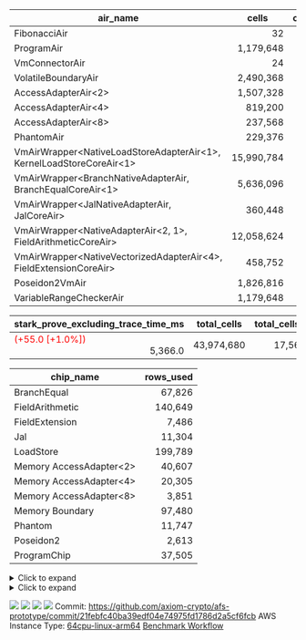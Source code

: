 | air_name | cells | constraints | interactions | main_cols | perm_cols | prep_cols | quotient_deg | rows |
| --- | --- | --- | --- | --- | --- | --- | --- | --- |
| FibonacciAir | <div style='text-align: right'>32</div>  | <div style='text-align: right'>5</div>  |  | <div style='text-align: right'>2</div>  |  |  | <div style='text-align: right'>1</div>  | <div style='text-align: right'>16</div>  |
| ProgramAir | <div style='text-align: right'>1,179,648</div>  | <div style='text-align: right'>4</div>  | <div style='text-align: right'>1</div>  | <div style='text-align: right'>10</div>  | <div style='text-align: right'>8</div>  |  | <div style='text-align: right'>1</div>  | <div style='text-align: right'>65,536</div>  |
| VmConnectorAir | <div style='text-align: right'>24</div>  | <div style='text-align: right'>8</div>  | <div style='text-align: right'>3</div>  | <div style='text-align: right'>4</div>  | <div style='text-align: right'>8</div>  | <div style='text-align: right'>1</div>  | <div style='text-align: right'>4</div>  | <div style='text-align: right'>2</div>  |
| VolatileBoundaryAir | <div style='text-align: right'>2,490,368</div>  | <div style='text-align: right'>16</div>  | <div style='text-align: right'>4</div>  | <div style='text-align: right'>11</div>  | <div style='text-align: right'>8</div>  |  | <div style='text-align: right'>4</div>  | <div style='text-align: right'>131,072</div>  |
| AccessAdapterAir<2> | <div style='text-align: right'>1,507,328</div>  | <div style='text-align: right'>11</div>  | <div style='text-align: right'>5</div>  | <div style='text-align: right'>11</div>  | <div style='text-align: right'>12</div>  |  | <div style='text-align: right'>4</div>  | <div style='text-align: right'>65,536</div>  |
| AccessAdapterAir<4> | <div style='text-align: right'>819,200</div>  | <div style='text-align: right'>11</div>  | <div style='text-align: right'>5</div>  | <div style='text-align: right'>13</div>  | <div style='text-align: right'>12</div>  |  | <div style='text-align: right'>4</div>  | <div style='text-align: right'>32,768</div>  |
| AccessAdapterAir<8> | <div style='text-align: right'>237,568</div>  | <div style='text-align: right'>11</div>  | <div style='text-align: right'>5</div>  | <div style='text-align: right'>17</div>  | <div style='text-align: right'>12</div>  |  | <div style='text-align: right'>4</div>  | <div style='text-align: right'>8,192</div>  |
| PhantomAir | <div style='text-align: right'>229,376</div>  | <div style='text-align: right'>4</div>  | <div style='text-align: right'>3</div>  | <div style='text-align: right'>6</div>  | <div style='text-align: right'>8</div>  |  | <div style='text-align: right'>4</div>  | <div style='text-align: right'>16,384</div>  |
| VmAirWrapper<NativeLoadStoreAdapterAir<1>, KernelLoadStoreCoreAir<1> | <div style='text-align: right'>15,990,784</div>  | <div style='text-align: right'>30</div>  | <div style='text-align: right'>19</div>  | <div style='text-align: right'>41</div>  | <div style='text-align: right'>20</div>  |  | <div style='text-align: right'>8</div>  | <div style='text-align: right'>262,144</div>  |
| VmAirWrapper<BranchNativeAdapterAir, BranchEqualCoreAir<1> | <div style='text-align: right'>5,636,096</div>  | <div style='text-align: right'>21</div>  | <div style='text-align: right'>11</div>  | <div style='text-align: right'>23</div>  | <div style='text-align: right'>20</div>  |  | <div style='text-align: right'>4</div>  | <div style='text-align: right'>131,072</div>  |
| VmAirWrapper<JalNativeAdapterAir, JalCoreAir> | <div style='text-align: right'>360,448</div>  | <div style='text-align: right'>6</div>  | <div style='text-align: right'>7</div>  | <div style='text-align: right'>10</div>  | <div style='text-align: right'>12</div>  |  | <div style='text-align: right'>8</div>  | <div style='text-align: right'>16,384</div>  |
| VmAirWrapper<NativeAdapterAir<2, 1>, FieldArithmeticCoreAir> | <div style='text-align: right'>12,058,624</div>  | <div style='text-align: right'>22</div>  | <div style='text-align: right'>15</div>  | <div style='text-align: right'>30</div>  | <div style='text-align: right'>16</div>  |  | <div style='text-align: right'>8</div>  | <div style='text-align: right'>262,144</div>  |
| VmAirWrapper<NativeVectorizedAdapterAir<4>, FieldExtensionCoreAir> | <div style='text-align: right'>458,752</div>  | <div style='text-align: right'>22</div>  | <div style='text-align: right'>15</div>  | <div style='text-align: right'>40</div>  | <div style='text-align: right'>16</div>  |  | <div style='text-align: right'>8</div>  | <div style='text-align: right'>8,192</div>  |
| Poseidon2VmAir<BabyBear> | <div style='text-align: right'>1,826,816</div>  | <div style='text-align: right'>374</div>  | <div style='text-align: right'>32</div>  | <div style='text-align: right'>418</div>  | <div style='text-align: right'>28</div>  |  | <div style='text-align: right'>8</div>  | <div style='text-align: right'>4,096</div>  |
| VariableRangeCheckerAir | <div style='text-align: right'>1,179,648</div>  | <div style='text-align: right'>4</div>  | <div style='text-align: right'>1</div>  | <div style='text-align: right'>1</div>  | <div style='text-align: right'>8</div>  | <div style='text-align: right'>2</div>  | <div style='text-align: right'>1</div>  | <div style='text-align: right'>131,072</div>  |

| stark_prove_excluding_trace_time_ms | total_cells | total_cells_used | trace_gen_time_ms | verify_program_compile_ms |
| --- | --- | --- | --- | --- |
| <span style="color: red">(+55.0 [+1.0%])</span> <div style='text-align: right'>5,366.0</div>  | <div style='text-align: right'>43,974,680</div>  | <div style='text-align: right'>17,562,987</div>  | <span style="color: green">(-8.0 [-1.3%])</span> <div style='text-align: right'>595.0</div>  | <div style='text-align: right'>49.0</div>  |

| chip_name | rows_used |
| --- | --- |
| BranchEqual | <div style='text-align: right'>67,826</div>  |
| FieldArithmetic | <div style='text-align: right'>140,649</div>  |
| FieldExtension | <div style='text-align: right'>7,486</div>  |
| Jal | <div style='text-align: right'>11,304</div>  |
| LoadStore | <div style='text-align: right'>199,789</div>  |
| Memory AccessAdapter<2> | <div style='text-align: right'>40,607</div>  |
| Memory AccessAdapter<4> | <div style='text-align: right'>20,305</div>  |
| Memory AccessAdapter<8> | <div style='text-align: right'>3,851</div>  |
| Memory Boundary | <div style='text-align: right'>97,480</div>  |
| Phantom | <div style='text-align: right'>11,747</div>  |
| Poseidon2 | <div style='text-align: right'>2,613</div>  |
| ProgramChip | <div style='text-align: right'>37,505</div>  |

<details>
<summary>Click to expand</summary>

| dsl_ir | opcode | frequency |
| --- | --- | --- |
|  | JAL | <div style='text-align: right'>1</div>  |
|  | STOREW | <div style='text-align: right'>2</div>  |
| AddE | FE4ADD | <div style='text-align: right'>1,630</div>  |
| AddEFFI | LOADW | <div style='text-align: right'>128</div>  |
| AddEFFI | STOREW | <div style='text-align: right'>384</div>  |
| AddEI | ADD | <div style='text-align: right'>5,664</div>  |
| AddFI | ADD | <div style='text-align: right'>2,823</div>  |
| AddV | ADD | <div style='text-align: right'>1,815</div>  |
| AddVI | ADD | <div style='text-align: right'>35,364</div>  |
| Alloc | ADD | <div style='text-align: right'>13,011</div>  |
| Alloc | LOADW | <div style='text-align: right'>13,011</div>  |
| Alloc | MUL | <div style='text-align: right'>8,979</div>  |
| AssertEqE | BNE | <div style='text-align: right'>404</div>  |
| AssertEqEI | BNE | <div style='text-align: right'>4</div>  |
| AssertEqF | BNE | <div style='text-align: right'>4,901</div>  |
| AssertEqV | BNE | <div style='text-align: right'>3,540</div>  |
| AssertEqVI | BNE | <div style='text-align: right'>20</div>  |
| CycleTrackerEnd | PHANTOM | <div style='text-align: right'>3,807</div>  |
| CycleTrackerStart | PHANTOM | <div style='text-align: right'>3,807</div>  |
| DivE | BBE4DIV | <div style='text-align: right'>1,202</div>  |
| DivEIN | BBE4DIV | <div style='text-align: right'>1</div>  |
| DivEIN | STOREW | <div style='text-align: right'>4</div>  |
| DivFIN | DIV | <div style='text-align: right'>3</div>  |
| For | ADD | <div style='text-align: right'>34,831</div>  |
| For | BNE | <div style='text-align: right'>44,214</div>  |
| For | JAL | <div style='text-align: right'>9,383</div>  |
| For | LOADW | <div style='text-align: right'>700</div>  |
| For | STOREW | <div style='text-align: right'>8,683</div>  |
| HintBitsF | PHANTOM | <div style='text-align: right'>101</div>  |
| HintInputVec | PHANTOM | <div style='text-align: right'>4,032</div>  |
| IfEq | BNE | <div style='text-align: right'>722</div>  |
| IfEqI | BNE | <div style='text-align: right'>11,289</div>  |
| IfEqI | JAL | <div style='text-align: right'>1,913</div>  |
| IfNe | BEQ | <div style='text-align: right'>2,129</div>  |
| IfNe | JAL | <div style='text-align: right'>7</div>  |
| IfNeI | BEQ | <div style='text-align: right'>603</div>  |
| ImmE | STOREW | <div style='text-align: right'>2,008</div>  |
| ImmF | STOREW | <div style='text-align: right'>7,036</div>  |
| ImmV | STOREW | <div style='text-align: right'>12,751</div>  |
| LoadE | LOADW | <div style='text-align: right'>4,836</div>  |
| LoadE | LOADW2 | <div style='text-align: right'>14,000</div>  |
| LoadF | LOADW | <div style='text-align: right'>13,252</div>  |
| LoadF | LOADW2 | <div style='text-align: right'>3,096</div>  |
| LoadV | LOADW | <div style='text-align: right'>8,800</div>  |
| LoadV | LOADW2 | <div style='text-align: right'>19,451</div>  |
| MulE | BBE4MUL | <div style='text-align: right'>3,418</div>  |
| MulEF | MUL | <div style='text-align: right'>1,608</div>  |
| MulEI | BBE4MUL | <div style='text-align: right'>33</div>  |
| MulEI | STOREW | <div style='text-align: right'>132</div>  |
| MulF | MUL | <div style='text-align: right'>2,204</div>  |
| MulFI | MUL | <div style='text-align: right'>1</div>  |
| MulV | MUL | <div style='text-align: right'>3,131</div>  |
| MulVI | MUL | <div style='text-align: right'>2,604</div>  |
| Poseidon2CompressBabyBear | COMP_POS2 | <div style='text-align: right'>2,000</div>  |
| Poseidon2PermuteBabyBear | PERM_POS2 | <div style='text-align: right'>613</div>  |
| StoreE | STOREW | <div style='text-align: right'>32,012</div>  |
| StoreE | STOREW2 | <div style='text-align: right'>4,816</div>  |
| StoreF | STOREW | <div style='text-align: right'>6,484</div>  |
| StoreF | STOREW2 | <div style='text-align: right'>3,962</div>  |
| StoreHintWord | ADD | <div style='text-align: right'>19,708</div>  |
| StoreHintWord | SHINTW | <div style='text-align: right'>26,871</div>  |
| StoreV | STOREW | <div style='text-align: right'>1,462</div>  |
| StoreV | STOREW2 | <div style='text-align: right'>11,093</div>  |
| SubE | FE4SUB | <div style='text-align: right'>1,202</div>  |
| SubEF | LOADW | <div style='text-align: right'>4,815</div>  |
| SubEF | SUB | <div style='text-align: right'>1,605</div>  |
| SubEI | ADD | <div style='text-align: right'>8</div>  |
| SubV | SUB | <div style='text-align: right'>3,101</div>  |
| SubVI | SUB | <div style='text-align: right'>3,789</div>  |
| SubVIN | SUB | <div style='text-align: right'>400</div>  |

</details>

<details>
<summary>Click to expand</summary>

| air_name | dsl_ir | opcode | cells_used |
| --- | --- | --- | --- |
| <JalNativeAdapterAir,JalCoreAir> |  | JAL | <div style='text-align: right'>10</div>  |
| Boundary |  | JAL | <div style='text-align: right'>11</div>  |
| <NativeLoadStoreAdapterAir<1>,KernelLoadStoreCoreAir<1>> |  | STOREW | <div style='text-align: right'>82</div>  |
| Boundary |  | STOREW | <div style='text-align: right'>22</div>  |
| <NativeVectorizedAdapterAir<4>,FieldExtensionCoreAir> | AddE | FE4ADD | <div style='text-align: right'>65,200</div>  |
| AccessAdapter<2> | AddE | FE4ADD | <div style='text-align: right'>24,882</div>  |
| AccessAdapter<4> | AddE | FE4ADD | <div style='text-align: right'>14,703</div>  |
| Boundary | AddE | FE4ADD | <div style='text-align: right'>792</div>  |
| <NativeLoadStoreAdapterAir<1>,KernelLoadStoreCoreAir<1>> | AddEFFI | LOADW | <div style='text-align: right'>5,248</div>  |
| AccessAdapter<2> | AddEFFI | LOADW | <div style='text-align: right'>132</div>  |
| AccessAdapter<4> | AddEFFI | LOADW | <div style='text-align: right'>156</div>  |
| Boundary | AddEFFI | LOADW | <div style='text-align: right'>176</div>  |
| <NativeLoadStoreAdapterAir<1>,KernelLoadStoreCoreAir<1>> | AddEFFI | STOREW | <div style='text-align: right'>15,744</div>  |
| AccessAdapter<2> | AddEFFI | STOREW | <div style='text-align: right'>132</div>  |
| Boundary | AddEFFI | STOREW | <div style='text-align: right'>528</div>  |
| <NativeAdapterAir<2, 1>,FieldArithmeticCoreAir> | AddEI | ADD | <div style='text-align: right'>169,920</div>  |
| AccessAdapter<2> | AddEI | ADD | <div style='text-align: right'>24,398</div>  |
| AccessAdapter<4> | AddEI | ADD | <div style='text-align: right'>14,417</div>  |
| Boundary | AddEI | ADD | <div style='text-align: right'>440</div>  |
| <NativeAdapterAir<2, 1>,FieldArithmeticCoreAir> | AddFI | ADD | <div style='text-align: right'>84,690</div>  |
| Boundary | AddFI | ADD | <div style='text-align: right'>242</div>  |
| <NativeAdapterAir<2, 1>,FieldArithmeticCoreAir> | AddV | ADD | <div style='text-align: right'>54,450</div>  |
| Boundary | AddV | ADD | <div style='text-align: right'>33</div>  |
| <NativeAdapterAir<2, 1>,FieldArithmeticCoreAir> | AddVI | ADD | <div style='text-align: right'>1,060,920</div>  |
| Boundary | AddVI | ADD | <div style='text-align: right'>35,486</div>  |
| <NativeAdapterAir<2, 1>,FieldArithmeticCoreAir> | Alloc | ADD | <div style='text-align: right'>390,330</div>  |
| <NativeLoadStoreAdapterAir<1>,KernelLoadStoreCoreAir<1>> | Alloc | LOADW | <div style='text-align: right'>533,451</div>  |
| Boundary | Alloc | LOADW | <div style='text-align: right'>1,815</div>  |
| <NativeAdapterAir<2, 1>,FieldArithmeticCoreAir> | Alloc | MUL | <div style='text-align: right'>269,370</div>  |
| AccessAdapter<2> | Alloc | MUL | <div style='text-align: right'>22</div>  |
| AccessAdapter<4> | Alloc | MUL | <div style='text-align: right'>26</div>  |
| <BranchNativeAdapterAir,BranchEqualCoreAir<1>> | AssertEqE | BNE | <div style='text-align: right'>9,292</div>  |
| AccessAdapter<2> | AssertEqE | BNE | <div style='text-align: right'>2,222</div>  |
| AccessAdapter<4> | AssertEqE | BNE | <div style='text-align: right'>1,313</div>  |
| <BranchNativeAdapterAir,BranchEqualCoreAir<1>> | AssertEqEI | BNE | <div style='text-align: right'>92</div>  |
| <BranchNativeAdapterAir,BranchEqualCoreAir<1>> | AssertEqF | BNE | <div style='text-align: right'>112,723</div>  |
| <BranchNativeAdapterAir,BranchEqualCoreAir<1>> | AssertEqV | BNE | <div style='text-align: right'>81,420</div>  |
| <BranchNativeAdapterAir,BranchEqualCoreAir<1>> | AssertEqVI | BNE | <div style='text-align: right'>460</div>  |
| PhantomAir | CycleTrackerEnd | PHANTOM | <div style='text-align: right'>22,842</div>  |
| PhantomAir | CycleTrackerStart | PHANTOM | <div style='text-align: right'>22,842</div>  |
| <NativeVectorizedAdapterAir<4>,FieldExtensionCoreAir> | DivE | BBE4DIV | <div style='text-align: right'>48,080</div>  |
| AccessAdapter<2> | DivE | BBE4DIV | <div style='text-align: right'>35,310</div>  |
| AccessAdapter<4> | DivE | BBE4DIV | <div style='text-align: right'>20,865</div>  |
| <NativeVectorizedAdapterAir<4>,FieldExtensionCoreAir> | DivEIN | BBE4DIV | <div style='text-align: right'>40</div>  |
| AccessAdapter<2> | DivEIN | BBE4DIV | <div style='text-align: right'>22</div>  |
| AccessAdapter<4> | DivEIN | BBE4DIV | <div style='text-align: right'>13</div>  |
| <NativeLoadStoreAdapterAir<1>,KernelLoadStoreCoreAir<1>> | DivEIN | STOREW | <div style='text-align: right'>164</div>  |
| AccessAdapter<2> | DivEIN | STOREW | <div style='text-align: right'>11</div>  |
| <NativeAdapterAir<2, 1>,FieldArithmeticCoreAir> | DivFIN | DIV | <div style='text-align: right'>90</div>  |
| <NativeAdapterAir<2, 1>,FieldArithmeticCoreAir> | For | ADD | <div style='text-align: right'>1,044,930</div>  |
| <BranchNativeAdapterAir,BranchEqualCoreAir<1>> | For | BNE | <div style='text-align: right'>1,016,922</div>  |
| <JalNativeAdapterAir,JalCoreAir> | For | JAL | <div style='text-align: right'>93,830</div>  |
| AccessAdapter<2> | For | JAL | <div style='text-align: right'>55</div>  |
| AccessAdapter<4> | For | JAL | <div style='text-align: right'>65</div>  |
| <NativeLoadStoreAdapterAir<1>,KernelLoadStoreCoreAir<1>> | For | LOADW | <div style='text-align: right'>28,700</div>  |
| Boundary | For | LOADW | <div style='text-align: right'>1,100</div>  |
| <NativeLoadStoreAdapterAir<1>,KernelLoadStoreCoreAir<1>> | For | STOREW | <div style='text-align: right'>356,003</div>  |
| Boundary | For | STOREW | <div style='text-align: right'>572</div>  |
| PhantomAir | HintBitsF | PHANTOM | <div style='text-align: right'>606</div>  |
| PhantomAir | HintInputVec | PHANTOM | <div style='text-align: right'>24,192</div>  |
| <BranchNativeAdapterAir,BranchEqualCoreAir<1>> | IfEq | BNE | <div style='text-align: right'>16,606</div>  |
| <BranchNativeAdapterAir,BranchEqualCoreAir<1>> | IfEqI | BNE | <div style='text-align: right'>259,647</div>  |
| <JalNativeAdapterAir,JalCoreAir> | IfEqI | JAL | <div style='text-align: right'>19,130</div>  |
| <BranchNativeAdapterAir,BranchEqualCoreAir<1>> | IfNe | BEQ | <div style='text-align: right'>48,967</div>  |
| <JalNativeAdapterAir,JalCoreAir> | IfNe | JAL | <div style='text-align: right'>70</div>  |
| <BranchNativeAdapterAir,BranchEqualCoreAir<1>> | IfNeI | BEQ | <div style='text-align: right'>13,869</div>  |
| <NativeLoadStoreAdapterAir<1>,KernelLoadStoreCoreAir<1>> | ImmE | STOREW | <div style='text-align: right'>82,328</div>  |
| AccessAdapter<2> | ImmE | STOREW | <div style='text-align: right'>2,200</div>  |
| AccessAdapter<4> | ImmE | STOREW | <div style='text-align: right'>1,300</div>  |
| Boundary | ImmE | STOREW | <div style='text-align: right'>44</div>  |
| <NativeLoadStoreAdapterAir<1>,KernelLoadStoreCoreAir<1>> | ImmF | STOREW | <div style='text-align: right'>288,476</div>  |
| Boundary | ImmF | STOREW | <div style='text-align: right'>2,156</div>  |
| <NativeLoadStoreAdapterAir<1>,KernelLoadStoreCoreAir<1>> | ImmV | STOREW | <div style='text-align: right'>522,791</div>  |
| Boundary | ImmV | STOREW | <div style='text-align: right'>37,334</div>  |
| <NativeLoadStoreAdapterAir<1>,KernelLoadStoreCoreAir<1>> | LoadE | LOADW | <div style='text-align: right'>198,276</div>  |
| AccessAdapter<2> | LoadE | LOADW | <div style='text-align: right'>17,688</div>  |
| AccessAdapter<4> | LoadE | LOADW | <div style='text-align: right'>10,452</div>  |
| Boundary | LoadE | LOADW | <div style='text-align: right'>220</div>  |
| <NativeLoadStoreAdapterAir<1>,KernelLoadStoreCoreAir<1>> | LoadE | LOADW2 | <div style='text-align: right'>574,000</div>  |
| AccessAdapter<2> | LoadE | LOADW2 | <div style='text-align: right'>28,666</div>  |
| AccessAdapter<4> | LoadE | LOADW2 | <div style='text-align: right'>16,939</div>  |
| <NativeLoadStoreAdapterAir<1>,KernelLoadStoreCoreAir<1>> | LoadF | LOADW | <div style='text-align: right'>543,332</div>  |
| AccessAdapter<2> | LoadF | LOADW | <div style='text-align: right'>26,400</div>  |
| AccessAdapter<4> | LoadF | LOADW | <div style='text-align: right'>15,600</div>  |
| AccessAdapter<8> | LoadF | LOADW | <div style='text-align: right'>10,200</div>  |
| Boundary | LoadF | LOADW | <div style='text-align: right'>330</div>  |
| <NativeLoadStoreAdapterAir<1>,KernelLoadStoreCoreAir<1>> | LoadF | LOADW2 | <div style='text-align: right'>126,936</div>  |
| AccessAdapter<2> | LoadF | LOADW2 | <div style='text-align: right'>715</div>  |
| AccessAdapter<4> | LoadF | LOADW2 | <div style='text-align: right'>429</div>  |
| AccessAdapter<8> | LoadF | LOADW2 | <div style='text-align: right'>323</div>  |
| Boundary | LoadF | LOADW2 | <div style='text-align: right'>1,210</div>  |
| <NativeLoadStoreAdapterAir<1>,KernelLoadStoreCoreAir<1>> | LoadV | LOADW | <div style='text-align: right'>360,800</div>  |
| Boundary | LoadV | LOADW | <div style='text-align: right'>34,881</div>  |
| <NativeLoadStoreAdapterAir<1>,KernelLoadStoreCoreAir<1>> | LoadV | LOADW2 | <div style='text-align: right'>797,491</div>  |
| Boundary | LoadV | LOADW2 | <div style='text-align: right'>935</div>  |
| <NativeVectorizedAdapterAir<4>,FieldExtensionCoreAir> | MulE | BBE4MUL | <div style='text-align: right'>136,720</div>  |
| AccessAdapter<2> | MulE | BBE4MUL | <div style='text-align: right'>33,352</div>  |
| AccessAdapter<4> | MulE | BBE4MUL | <div style='text-align: right'>19,708</div>  |
| Boundary | MulE | BBE4MUL | <div style='text-align: right'>572</div>  |
| <NativeAdapterAir<2, 1>,FieldArithmeticCoreAir> | MulEF | MUL | <div style='text-align: right'>48,240</div>  |
| AccessAdapter<2> | MulEF | MUL | <div style='text-align: right'>8,822</div>  |
| AccessAdapter<4> | MulEF | MUL | <div style='text-align: right'>5,213</div>  |
| Boundary | MulEF | MUL | <div style='text-align: right'>44</div>  |
| <NativeVectorizedAdapterAir<4>,FieldExtensionCoreAir> | MulEI | BBE4MUL | <div style='text-align: right'>1,320</div>  |
| AccessAdapter<2> | MulEI | BBE4MUL | <div style='text-align: right'>1,892</div>  |
| AccessAdapter<4> | MulEI | BBE4MUL | <div style='text-align: right'>1,118</div>  |
| Boundary | MulEI | BBE4MUL | <div style='text-align: right'>924</div>  |
| <NativeLoadStoreAdapterAir<1>,KernelLoadStoreCoreAir<1>> | MulEI | STOREW | <div style='text-align: right'>5,412</div>  |
| AccessAdapter<2> | MulEI | STOREW | <div style='text-align: right'>638</div>  |
| AccessAdapter<4> | MulEI | STOREW | <div style='text-align: right'>338</div>  |
| Boundary | MulEI | STOREW | <div style='text-align: right'>33</div>  |
| <NativeAdapterAir<2, 1>,FieldArithmeticCoreAir> | MulF | MUL | <div style='text-align: right'>66,120</div>  |
| Boundary | MulF | MUL | <div style='text-align: right'>11</div>  |
| <NativeAdapterAir<2, 1>,FieldArithmeticCoreAir> | MulFI | MUL | <div style='text-align: right'>30</div>  |
| Boundary | MulFI | MUL | <div style='text-align: right'>11</div>  |
| <NativeAdapterAir<2, 1>,FieldArithmeticCoreAir> | MulV | MUL | <div style='text-align: right'>93,930</div>  |
| Boundary | MulV | MUL | <div style='text-align: right'>34,408</div>  |
| <NativeAdapterAir<2, 1>,FieldArithmeticCoreAir> | MulVI | MUL | <div style='text-align: right'>78,120</div>  |
| Boundary | MulVI | MUL | <div style='text-align: right'>44</div>  |
| AccessAdapter<2> | Poseidon2CompressBabyBear | COMP_POS2 | <div style='text-align: right'>88,000</div>  |
| AccessAdapter<4> | Poseidon2CompressBabyBear | COMP_POS2 | <div style='text-align: right'>52,000</div>  |
| AccessAdapter<8> | Poseidon2CompressBabyBear | COMP_POS2 | <div style='text-align: right'>34,000</div>  |
| Poseidon2VmAir<BabyBear> | Poseidon2CompressBabyBear | COMP_POS2 | <div style='text-align: right'>836,000</div>  |
| AccessAdapter<2> | Poseidon2PermuteBabyBear | PERM_POS2 | <div style='text-align: right'>53,801</div>  |
| AccessAdapter<4> | Poseidon2PermuteBabyBear | PERM_POS2 | <div style='text-align: right'>31,798</div>  |
| AccessAdapter<8> | Poseidon2PermuteBabyBear | PERM_POS2 | <div style='text-align: right'>20,842</div>  |
| Poseidon2VmAir<BabyBear> | Poseidon2PermuteBabyBear | PERM_POS2 | <div style='text-align: right'>256,234</div>  |
| <NativeLoadStoreAdapterAir<1>,KernelLoadStoreCoreAir<1>> | StoreE | STOREW | <div style='text-align: right'>1,312,492</div>  |
| AccessAdapter<2> | StoreE | STOREW | <div style='text-align: right'>8,800</div>  |
| AccessAdapter<4> | StoreE | STOREW | <div style='text-align: right'>5,200</div>  |
| Boundary | StoreE | STOREW | <div style='text-align: right'>352,132</div>  |
| <NativeLoadStoreAdapterAir<1>,KernelLoadStoreCoreAir<1>> | StoreE | STOREW2 | <div style='text-align: right'>197,456</div>  |
| AccessAdapter<2> | StoreE | STOREW2 | <div style='text-align: right'>8,800</div>  |
| AccessAdapter<4> | StoreE | STOREW2 | <div style='text-align: right'>5,200</div>  |
| Boundary | StoreE | STOREW2 | <div style='text-align: right'>17,776</div>  |
| <NativeLoadStoreAdapterAir<1>,KernelLoadStoreCoreAir<1>> | StoreF | STOREW | <div style='text-align: right'>265,844</div>  |
| Boundary | StoreF | STOREW | <div style='text-align: right'>71,324</div>  |
| <NativeLoadStoreAdapterAir<1>,KernelLoadStoreCoreAir<1>> | StoreF | STOREW2 | <div style='text-align: right'>162,442</div>  |
| AccessAdapter<2> | StoreF | STOREW2 | <div style='text-align: right'>231</div>  |
| AccessAdapter<4> | StoreF | STOREW2 | <div style='text-align: right'>143</div>  |
| AccessAdapter<8> | StoreF | STOREW2 | <div style='text-align: right'>102</div>  |
| Boundary | StoreF | STOREW2 | <div style='text-align: right'>35,838</div>  |
| <NativeAdapterAir<2, 1>,FieldArithmeticCoreAir> | StoreHintWord | ADD | <div style='text-align: right'>591,240</div>  |
| <NativeLoadStoreAdapterAir<1>,KernelLoadStoreCoreAir<1>> | StoreHintWord | SHINTW | <div style='text-align: right'>1,101,711</div>  |
| Boundary | StoreHintWord | SHINTW | <div style='text-align: right'>295,581</div>  |
| <NativeLoadStoreAdapterAir<1>,KernelLoadStoreCoreAir<1>> | StoreV | STOREW | <div style='text-align: right'>59,942</div>  |
| Boundary | StoreV | STOREW | <div style='text-align: right'>16,082</div>  |
| <NativeLoadStoreAdapterAir<1>,KernelLoadStoreCoreAir<1>> | StoreV | STOREW2 | <div style='text-align: right'>454,813</div>  |
| Boundary | StoreV | STOREW2 | <div style='text-align: right'>93,258</div>  |
| <NativeVectorizedAdapterAir<4>,FieldExtensionCoreAir> | SubE | FE4SUB | <div style='text-align: right'>48,080</div>  |
| AccessAdapter<2> | SubE | FE4SUB | <div style='text-align: right'>44,176</div>  |
| AccessAdapter<4> | SubE | FE4SUB | <div style='text-align: right'>26,104</div>  |
| Boundary | SubE | FE4SUB | <div style='text-align: right'>220</div>  |
| <NativeLoadStoreAdapterAir<1>,KernelLoadStoreCoreAir<1>> | SubEF | LOADW | <div style='text-align: right'>197,415</div>  |
| AccessAdapter<2> | SubEF | LOADW | <div style='text-align: right'>17,633</div>  |
| Boundary | SubEF | LOADW | <div style='text-align: right'>99</div>  |
| <NativeAdapterAir<2, 1>,FieldArithmeticCoreAir> | SubEF | SUB | <div style='text-align: right'>48,150</div>  |
| AccessAdapter<2> | SubEF | SUB | <div style='text-align: right'>17,633</div>  |
| AccessAdapter<4> | SubEF | SUB | <div style='text-align: right'>20,839</div>  |
| Boundary | SubEF | SUB | <div style='text-align: right'>33</div>  |
| <NativeAdapterAir<2, 1>,FieldArithmeticCoreAir> | SubEI | ADD | <div style='text-align: right'>240</div>  |
| AccessAdapter<2> | SubEI | ADD | <div style='text-align: right'>44</div>  |
| AccessAdapter<4> | SubEI | ADD | <div style='text-align: right'>26</div>  |
| <NativeAdapterAir<2, 1>,FieldArithmeticCoreAir> | SubV | SUB | <div style='text-align: right'>93,030</div>  |
| Boundary | SubV | SUB | <div style='text-align: right'>44</div>  |
| <NativeAdapterAir<2, 1>,FieldArithmeticCoreAir> | SubVI | SUB | <div style='text-align: right'>113,670</div>  |
| Boundary | SubVI | SUB | <div style='text-align: right'>35,519</div>  |
| <NativeAdapterAir<2, 1>,FieldArithmeticCoreAir> | SubVIN | SUB | <div style='text-align: right'>12,000</div>  |

</details>



[![](https://axiom-public-data-sandbox-us-east-1.s3.us-east-1.amazonaws.com/benchmark/github/flamegraphs/21febfc40ba39edf04e74975fd1786d2a5cf6fcb/verify_fibair.dsl_ir.opcode.air_name.cells_used.reverse.svg)](https://axiom-public-data-sandbox-us-east-1.s3.us-east-1.amazonaws.com/benchmark/github/flamegraphs/21febfc40ba39edf04e74975fd1786d2a5cf6fcb/verify_fibair.dsl_ir.opcode.air_name.cells_used.reverse.svg)
[![](https://axiom-public-data-sandbox-us-east-1.s3.us-east-1.amazonaws.com/benchmark/github/flamegraphs/21febfc40ba39edf04e74975fd1786d2a5cf6fcb/verify_fibair.dsl_ir.opcode.air_name.cells_used.svg)](https://axiom-public-data-sandbox-us-east-1.s3.us-east-1.amazonaws.com/benchmark/github/flamegraphs/21febfc40ba39edf04e74975fd1786d2a5cf6fcb/verify_fibair.dsl_ir.opcode.air_name.cells_used.svg)
[![](https://axiom-public-data-sandbox-us-east-1.s3.us-east-1.amazonaws.com/benchmark/github/flamegraphs/21febfc40ba39edf04e74975fd1786d2a5cf6fcb/verify_fibair.dsl_ir.opcode.frequency.reverse.svg)](https://axiom-public-data-sandbox-us-east-1.s3.us-east-1.amazonaws.com/benchmark/github/flamegraphs/21febfc40ba39edf04e74975fd1786d2a5cf6fcb/verify_fibair.dsl_ir.opcode.frequency.reverse.svg)
[![](https://axiom-public-data-sandbox-us-east-1.s3.us-east-1.amazonaws.com/benchmark/github/flamegraphs/21febfc40ba39edf04e74975fd1786d2a5cf6fcb/verify_fibair.dsl_ir.opcode.frequency.svg)](https://axiom-public-data-sandbox-us-east-1.s3.us-east-1.amazonaws.com/benchmark/github/flamegraphs/21febfc40ba39edf04e74975fd1786d2a5cf6fcb/verify_fibair.dsl_ir.opcode.frequency.svg)
Commit: https://github.com/axiom-crypto/afs-prototype/commit/21febfc40ba39edf04e74975fd1786d2a5cf6fcb
AWS Instance Type: [64cpu-linux-arm64](https://instances.vantage.sh/aws/ec2/64cpu-linux-arm64)
[Benchmark Workflow](https://github.com/axiom-crypto/afs-prototype/actions/runs/11544162294)
